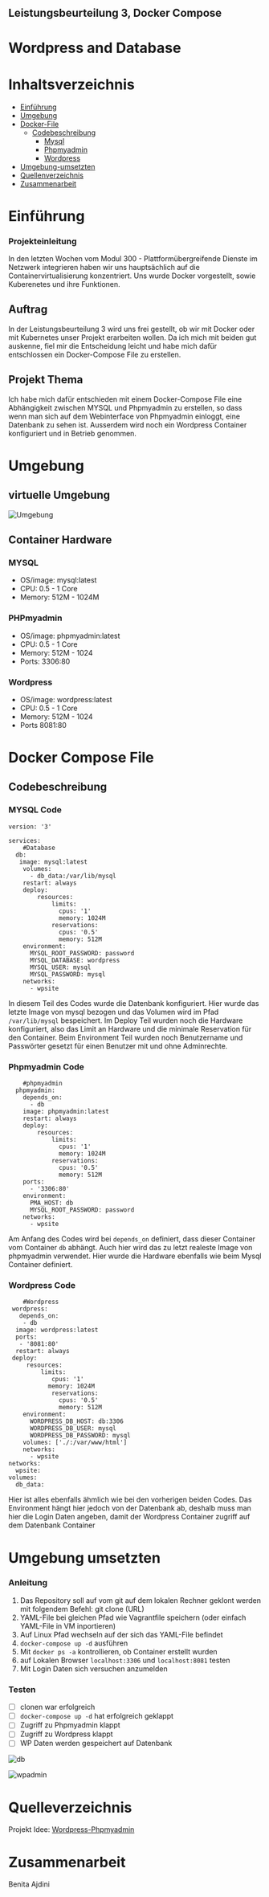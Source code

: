 ## Leistungsbeurteilung 3, Docker Compose
# Wordpress and Database

# Inhaltsverzeichnis
- [Einführung](#Einführung)
- [Umgebung](#umgebung)
- [Docker-File](#docker-compose-file)
    - [Codebeschreibung](#codebeschreibung)
        - [Mysql](#mysql-code)
        - [Phpmyadmin](#phpmyadmin-code)
        - [Wordpress](#wordpress-code)
- [Umgebung-umsetzten](#umgebung-umsetzten)
- [Quellenverzeichnis](#quelleverzeichnis)
- [Zusammenarbeit](#zusammenarbeit)


# Einführung
### Projekteinleitung
In den letzten Wochen vom Modul 300 - Plattformübergreifende Dienste im Netzwerk integrieren haben wir uns hauptsächlich auf die Containervirtualisierung konzentriert. Uns wurde Docker vorgestellt, sowie Kuberenetes und ihre Funktionen. 

## Auftrag
In der Leistungsbeurteilung 3 wird uns frei gestellt, ob wir mit Docker oder mit Kubernetes unser Projekt erarbeiten wollen. 
Da ich mich mit beiden gut auskenne, fiel mir die Entscheidung leicht und habe mich dafür entschlossen ein Docker-Compose File zu erstellen.

## Projekt Thema
Ich habe mich dafür entschieden mit einem Docker-Compose File eine Abhängigkeit zwischen MYSQL und Phpmyadmin zu erstellen, so dass wenn man sich auf dem Webinterface von Phpmyadmin einloggt, eine Datenbank zu sehen ist. Ausserdem wird noch ein Wordpress Container konfiguriert und in Betrieb genommen. 

# Umgebung
## virtuelle Umgebung
![Umgebung](https://github.com/istrefimeset/M300-Services/blob/main/LB3/Images/Umgebung.png)

## Container Hardware
### MYSQL
- OS/image: mysql:latest
- CPU: 0.5 - 1 Core
- Memory: 512M - 1024M

### PHPmyadmin
- OS/image: phpmyadmin:latest
- CPU: 0.5 - 1 Core
- Memory: 512M - 1024
- Ports: 3306:80

### Wordpress
- OS/image: wordpress:latest
- CPU: 0.5 - 1 Core
- Memory: 512M - 1024
- Ports 8081:80

# Docker Compose File

## Codebeschreibung
### MYSQL Code

>

    version: '3'

    services:
        #Database
      db:
       image: mysql:latest
        volumes:
          - db_data:/var/lib/mysql
        restart: always
        deploy:
            resources:
                limits:
                  cpus: '1'
                  memory: 1024M
                reservations:
                  cpus: '0.5'
                  memory: 512M     
        environment:
          MYSQL_ROOT_PASSWORD: password
          MYSQL_DATABASE: wordpress
          MYSQL_USER: mysql
          MYSQL_PASSWORD: mysql
        networks:
          - wpsite

In diesem Teil des Codes wurde die Datenbank konfiguriert. Hier wurde das letzte Image von mysql bezogen und das Volumen wird im Pfad `/var/lib/mysql` bespeichert.
Im Deploy Teil wurden noch die Hardware konfiguriert, also das Limit an Hardware und die minimale Reservation für den Container. Beim Environment Teil wurden noch Benutzername und Passwörter gesetzt für einen Benutzer mit und ohne Adminrechte. 

### Phpmyadmin Code

>

        #phpmyadmin
      phpmyadmin:
        depends_on:
          - db
        image: phpmyadmin:latest
        restart: always
        deploy:
            resources:
                limits:
                  cpus: '1'
                  memory: 1024M
                reservations:
                  cpus: '0.5'
                  memory: 512M           
        ports:
          - '3306:80'
        environment:
          PMA_HOST: db
          MYSQL_ROOT_PASSWORD: password 
        networks:
          - wpsite

Am Anfang des Codes wird bei `depends_on` definiert, dass dieser Container vom Container `db` abhängt. Auch hier wird das zu letzt realeste Image von phpmyadmin verwendet. Hier wurde die Hardware ebenfalls wie beim Mysql Container definiert. 

### Wordpress Code

>

        #Wordpress
     wordpress:
       depends_on:
        - db
      image: wordpress:latest
      ports:
       - '8081:80'
      restart: always
     deploy:
         resources:
             limits:
                cpus: '1'
               memory: 1024M
                reservations:
                  cpus: '0.5'
                  memory: 512M       
        environment:
          WORDPRESS_DB_HOST: db:3306
          WORDPRESS_DB_USER: mysql
          WORDPRESS_DB_PASSWORD: mysql
        volumes: ['./:/var/www/html']
        networks:
          - wpsite
    networks:
      wpsite:
    volumes:
      db_data:

Hier ist alles ebenfalls ähmlich wie bei den vorherigen beiden Codes. Das Environment hängt hier jedoch von der Datenbank ab, deshalb muss man hier die Login Daten angeben, damit der Wordpress Container zugriff auf dem Datenbank Container


# Umgebung umsetzten

### Anleitung
1. Das Repository soll auf vom git auf dem lokalen Rechner geklont werden mit folgendem Befehl: git clone (URL)
2. YAML-File bei gleichen Pfad wie Vagrantfile speichern (oder einfach YAML-File in VM inportieren)
3. Auf Linux Pfad wechseln auf der sich das YAML-File befindet
4. `docker-compose up -d` ausführen
5. Mit `docker ps -a` kontrollieren, ob Container erstellt wurden
6. auf Lokalen Browser `localhost:3306` und  `localhost:8081` testen
7. Mit Login Daten sich versuchen anzumelden


### Testen

- [ ] clonen war erfolgreich
- [ ] `docker-compose up -d` hat erfolgreich geklappt
- [ ] Zugriff zu Phpmyadmin klappt
- [ ] Zugriff zu Wordpress klappt
- [ ] WP Daten werden gespeichert auf Datenbank

![db](https://github.com/istrefimeset/M300-Services/blob/main/LB3/Images/db.png)


![wpadmin](https://github.com/istrefimeset/M300-Services/blob/main/LB3/Images/wpadmin.png)

# Quelleverzeichnis
Projekt Idee: [Wordpress-Phpmyadmin](https://docs.docker.com/samples/wordpress/)

# Zusammenarbeit
Benita Ajdini

